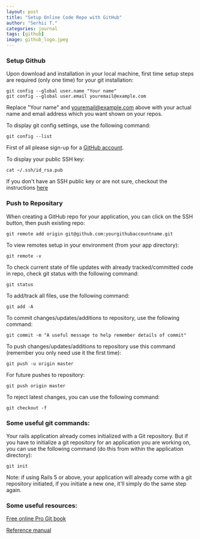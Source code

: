 ```yaml
---
layout: post
title: "Setup Online Code Repo with GitHub"
author: "Serhii T."
categories: journal
tags: [github]
image: github_logo.jpeg
---
```


### Setup Github

Upon download and installation in your local machine, first time setup steps are required (only one time) for your git installation:
```
git config --global user.name "Your name"
git config --global user.email youremail@example.com
```
Replace "Your name" and youremail@example.com above with your actual name and email address which you want shown on your repos.

To display git config settings, use the following command:
```
git config --list
```

First of all please sign-up for a [GitHub account](https://github.com/).

To display your public SSH key:
```
cat ~/.ssh/id_rsa.pub
```
If you don't have an SSH public key or are not sure, checkout the instructions [here]( https://help.github.com/en/github/authenticating-to-github/checking-for-existing-ssh-keys)

### Push to Repositary

When creating a GitHub repo for your application, you can click on the SSH button, then push existing repo:
```
git remote add origin git@github.com:yourgithubaccountname.git
```
To view remotes setup in your environment (from your app directory):
```
git remote -v
```
To check current state of file updates with already tracked/committed code in repo, check git status with the following command:
```
git status
```
To add/track all files, use the following command:
```
git add -A
```
To commit changes/updates/additions to repository, use the following command:
```
git commit -m "A useful message to help remember details of commit"
```
To push changes/updates/additions to repository use this command (remember you only need use it the first time):
```
git push -u origin master
```
For future pushes to repository:
```
git push origin master
```
To reject latest changes, you can use the following command:
```
git checkout -f
```

### Some useful git commands:

Your rails application already comes initialized with a Git repository. But if you have to initialize a git repository for an application you are working on, you can use the following command (do this from within the application directory):
```
git init
```
Note: if using Rails 5 or above, your application will already come with a git repository initiated, if you initiate a new one, it'll simply do the same step again.

### Some useful resources:

[Free online Pro Git book](https://git-scm.com/book/en/v2)

[Reference manual](https://git-scm.com/docs)
